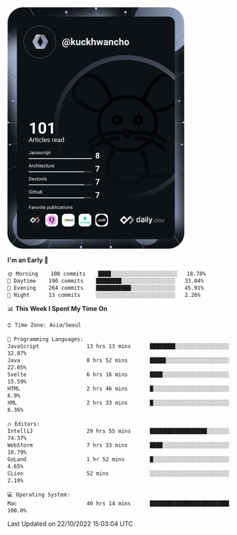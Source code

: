 <a href="https://app.daily.dev/kuckhwancho"><img src="https://github.com/kuckjwi0928/kuckjwi0928/blob/master/devcard.svg" width="400" alt="Kuckjwi Devcard"/></a>

<!--START_SECTION:waka-->
**I'm an Early 🐤** 

```text
🌞 Morning    108 commits    ████░░░░░░░░░░░░░░░░░░░░░   18.78% 
🌆 Daytime    190 commits    ████████░░░░░░░░░░░░░░░░░   33.04% 
🌃 Evening    264 commits    ███████████░░░░░░░░░░░░░░   45.91% 
🌙 Night      13 commits     ░░░░░░░░░░░░░░░░░░░░░░░░░   2.26%

```


📊 **This Week I Spent My Time On** 

```text
⌚︎ Time Zone: Asia/Seoul

💬 Programming Languages: 
JavaScript               13 hrs 13 mins      ████████░░░░░░░░░░░░░░░░░   32.87% 
Java                     8 hrs 52 mins       █████░░░░░░░░░░░░░░░░░░░░   22.05% 
Svelte                   6 hrs 16 mins       ████░░░░░░░░░░░░░░░░░░░░░   15.59% 
HTML                     2 hrs 46 mins       █░░░░░░░░░░░░░░░░░░░░░░░░   6.9% 
XML                      2 hrs 33 mins       █░░░░░░░░░░░░░░░░░░░░░░░░   6.36%

🔥 Editors: 
IntelliJ                 29 hrs 55 mins      ██████████████████░░░░░░░   74.37% 
WebStorm                 7 hrs 33 mins       ████░░░░░░░░░░░░░░░░░░░░░   18.79% 
GoLand                   1 hr 52 mins        █░░░░░░░░░░░░░░░░░░░░░░░░   4.65% 
CLion                    52 mins             ░░░░░░░░░░░░░░░░░░░░░░░░░   2.19%

💻 Operating System: 
Mac                      40 hrs 14 mins      █████████████████████████   100.0%

```


 Last Updated on 22/10/2022 15:03:04 UTC
<!--END_SECTION:waka-->
